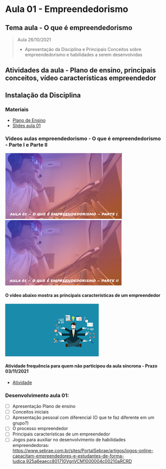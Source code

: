 # Aula 01 - Empreendedorismo
## Tema aula - O que é empreendedorismo

> Aula 26/10/2021
> 
>  * Apresentação da Disciplina e Principais Conceitos sobre empreendedorismo e habilidades a serem desenvolvidas

## Atividades da aula - Plano de ensino, principais conceitos, vídeo características empreendedor

## Instalação da Disciplina

### Materiais
- [Plano de Ensino](plano_ensino_remoto_empreendedorismo_2021_1_assinado.pdf)
- [Slides aula 01](Aula_1_o_que_e_empreendedorismo.pdf)

### Videos aulas empreendedorismo -  O que é empreendedorismo - Parte I e Parte II
[![Aula - O que é empreendedorismo PARTE I](capa_aula1.png)](https://www.youtube.com/watch?v=_rxDkEMvvSs)
[![Aula - O que é empreendedorismo PARTE II](capa_aula2.png)](https://www.youtube.com/watch?v=EhjSYRNlUrU)

####  O vídeo abaixo mostra as principais características de um empreendedor

[![material complementar aula01](empreendedor.png)](https://www.youtube.com/watch?v=kpjwWSojRic)

####  Atividade frequência para quem não participou da aula síncrona - Prazo 03/11/2021

- [Atividade](https://forms.gle/eHx6ScGicwNzZ2ZHA)

### Desenvolvimento aula 01: 

- [ ]  Apresentação Plano de ensino
- [ ]  Conceitos iniciais
- [ ]  Apresentação pessoal com diferencial (O que te faz diferente em um grupo?)
- [ ]  O processo empreendedor
- [ ]  Principais características de um empreendedor
- [ ]  Jogos para auxiliar no desenvolvimento de habilidades empreendedoras: https://www.sebrae.com.br/sites/PortalSebrae/artigos/jogos-online-capacitam-empreendedores-e-estudantes-de-forma-ludica,925a6eaecc801710VgnVCM1000004c00210aRCRD
